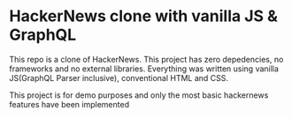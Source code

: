 # HackerNews clone with vanilla JS & GraphQL

This repo is a clone of HackerNews. This project has zero depedencies, no frameworks and no external libraries.
Everything was written using vanilla JS(GraphQL Parser inclusive), conventional HTML and CSS.

This project is for demo purposes and only the most basic hackernews features have been implemented